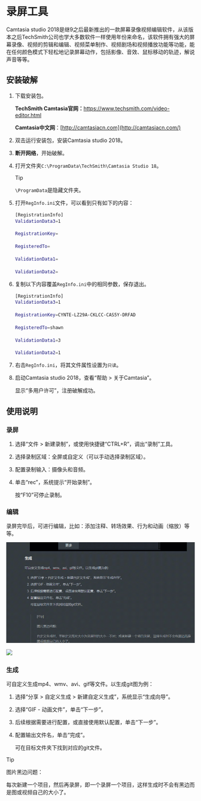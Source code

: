 # 录屏工具

Camtasia studio 2018是继9之后最新推出的一款屏幕录像视频编辑软件，从该版本之后TechSmith公司也学大多数软件一样使用年份来命名，该软件拥有强大的屏幕录像、视频的剪辑和编辑、视频菜单制作、视频剧场和视频播放功能等功能，能在任何颜色模式下轻松地记录屏幕动作，包括影像、音效、鼠标移动的轨迹，解说声音等等。

## 安装破解

1. 下载安装包。

   **TechSmith Camtasia官网：**<https://www.techsmith.com/video-editor.html>

   **Camtasia中文网**：[http://camtasiacn.com](http://camtasiacn.com/)

2. 双击运行安装包，安装Camtasia studio 2018。

3. **断开网络**，开始破解。

4. 打开文件夹`C:\ProgramData\TechSmith\Camtasia Studio 18`。

   > [!Tip]
   >
   > `\ProgramData`是隐藏文件夹。

5. 打开`RegInfo.ini`文件，可以看到只有如下的内容：

   ```bash
   [RegistrationInfo]
   ValidationData3=1
   
   RegistrationKey=
   
   RegisteredTo=
   
   ValidationData1=
   
   ValidationData2=
   ```

   

6. 复制以下内容覆盖`RegInfo.ini`中的相同参数，保存退出。

   ```bash
   [RegistrationInfo]
   ValidationData3=1
   
   RegistrationKey=CYNTE-LZ29A-CKLCC-CAS5Y-DRFAD
   
   RegisteredTo=shawn
   
   ValidationData1=3
   
   ValidationData2=1
   ```

   

7. 右击`RegInfo.ini`，将其文件属性设置为`只读`。

8. 启动Camtasia studio 2018，查看“帮助 > 关于Camtasia”。

   显示“多用户许可”，注册破解成功。

## 使用说明

### 录屏

1. 选择“文件 > 新建录制”，或使用快捷键“CTRL+R”，调出“录制”工具。

2. 选择录制区域：全屏或自定义（可以手动选择录制区域）。

3. 配置录制输入：摄像头和音频。

4. 单击“rec”，系统提示“开始录制”。

   按“F10”可停止录制。

### 编辑

录屏完毕后，可进行编辑，比如：添加注释、转场效果、行为和动画（缩放）等等。

![](../../img/002.gif)

![](../../img/test.gif)

### 生成

可自定义生成mp4、wmv、avi、gif等文件。以生成git图为例：

1. 选择“分享 > 自定义生成 > 新建自定义生成”，系统显示“生成向导”。

2. 选择“GIF - 动画文件”，单击“下一步”。

3. 后续根据需要进行配置，或直接使用默认配置，单击“下一步”。

4. 配置输出文件名，单击“完成”。

   可在目标文件夹下找到对应的git文件。

> [!Tip]
>
> 图片黑边问题：
>
> 每次新建一个项目，然后再录屏，即一个录屏一个项目，这样生成时不会有黑边而是图或视频自己的大小了。